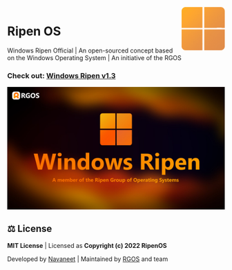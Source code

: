<img align="right" width="100" height="100" src="Assets/windows11-logo.png">

# Ripen OS
Windows Ripen Official | An open-sourced concept based on the Windows Operating System | An initiative of the RGOS

### **Check out:** [Windows Ripen v1.3](https://ripenos.github.io/WinRipen/)


 ![22-12-29_21-08-33-554-2](Assets/Banner.png)

## ⚖️ License
**MIT License** | Licensed as **Copyright (c) 2022 RipenOS**

Developed by [Navaneet](https://github.com/navaneet239) | Maintained by [RGOS](https://github.com/ripenos) and team
